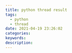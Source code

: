 ```yaml
---
title: python thread result
tags:
  - python
  - thread
date: 2021-04-19 23:26:02
categories:
keywords:
description:
---
```

